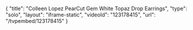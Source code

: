 {
    "title": "Colleen Lopez PearCut Gem   White Topaz Drop Earrings",
    "type": "solo",
    "layout": "iframe-static",
    "videoId": "123178415",
    "url": "\/tvpembed\/123178415"
}